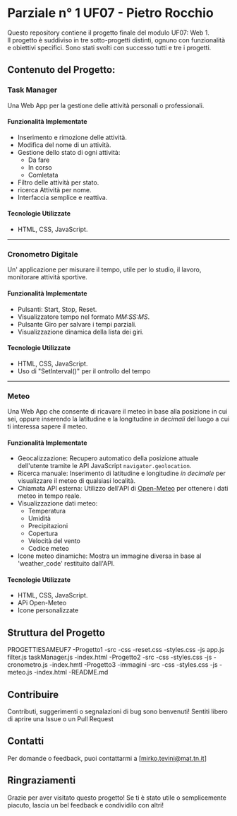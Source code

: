 # Parziale n° 1 UF07 - Pietro Rocchio
Questo repository contiene il progetto finale del modulo UF07: Web 1.  
Il progetto è suddiviso in tre sotto-progetti distinti, ognuno con funzionalità e obiettivi specifici. Sono stati svolti con successo tutti e tre i progetti.


## Contenuto del Progetto:


### Task Manager
Una  Web App per la gestione delle attività personali o professionali.

#### Funzionalità Implementate
- Inserimento e rimozione delle attività.
- Modifica del nome di un attività.
- Gestione dello stato di ogni attività:
  - Da fare
  - In corso
  - Comletata
- Filtro delle attività per stato.
- ricerca Attività per nome.
- Interfaccia semplice e reattiva.

#### Tecnologie Utilizzate
- HTML, CSS, JavaScript.


----


### Cronometro Digitale
Un' applicazione per misurare il tempo, utile per lo studio, il lavoro, monitorare attività sportive.

#### Funzionalità Implementate
- Pulsanti: Start, Stop, Reset.
- Visualizzatore tempo nel formato *MM:SS:MS*.
- Pulsante Giro per salvare i tempi parziali.
- Visualizzazione dinamica della lista dei giri.

#### Tecnologie Utilizzate
- HTML, CSS, JavaScript.
- Uso di "SetInterval()" per il ontrollo del tempo


----


### Meteo 
Una Web App che consente di ricavare il meteo in base alla posizione in cui sei, oppure inserendo la latitudine e la longitudine *in decimali* del luogo a cui ti interessa sapere il meteo.

#### Funzionalità Implementate
- Geocalizzazione: Recupero automatico della posizione attuale dell'utente tramite le API JavaScript `navigator.geolocation`.
- Ricerca manuale: Inserimento di latitudine e longitudine *in decimale* per visualizzare il meteo di qualsiasi località.
- Chiamata API esterna:  Utilizzo dell'API di [Open-Meteo](https://open-meteo.com/) per ottenere i dati meteo in tempo reale.
- Visualizzazione dati meteo:
  - Temperatura
  - Umidità
  - Precipitazioni
  - Copertura 
  - Velocità del vento
  - Codice meteo
- Icone meteo dinamiche: Mostra un immagine diversa in base al 'weather_code' restituito dall'API.

#### Tecnologie Utilizzate
- HTML, CSS, JavaScript.
- APi Open-Meteo
- Icone personalizzate



## Struttura del Progetto
PROGETTIESAMEUF7
  -Progetto1
      -src
          -css
              -reset.css
              -styles.css
          -js
              app.js
              filter.js
              taskManager.js
          -index.html
  -Progetto2
      -src
          -css
              -styles.css
          -js
              -cronometro.js
          -index.hmtl
  -Progetto3
      -immagini
      -src
          -css
              -styles.css
          -js
              -meteo.js
          -index.html
  -README.md



## Contribuire
Contributi, suggerimenti o segnalazioni di bug sono benvenuti! Sentiti libero di aprire una Issue o un Pull Request


## Contatti
Per domande o feedback, puoi contattarmi a [mirko.tevini@mat.tn.it]


## Ringraziamenti
Grazie per aver visitato questo progetto! Se ti è stato utile o semplicemente piacuto, lascia un bel feedback e condividilo con altri!



